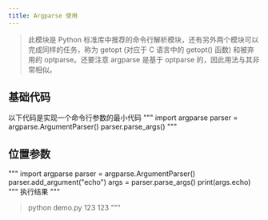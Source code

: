 ```yaml
---
title: Argparse 使用
---
```


> 此模块是 Python 标准库中推荐的命令行解析模块，还有另外两个模块可以完成同样的任务，称为 getopt (对应于 C 语言中的 getopt() 函数) 和被弃用的 optparse。还要注意 argparse 是基于 optparse 的，因此用法与其非常相似。

## 基础代码
以下代码是实现一个命令行参数的最小代码
"""
import argparse
parser = argparse.ArgumentParser()
parser.parse_args()
"""

## 位置参数
"""
import argparse
parser = argparse.ArgumentParser()
parser.add_argument("echo")
args = parser.parse_args()
print(args.echo)
"""
执行结果
"""
> python demo.py 123
> 123
"""


